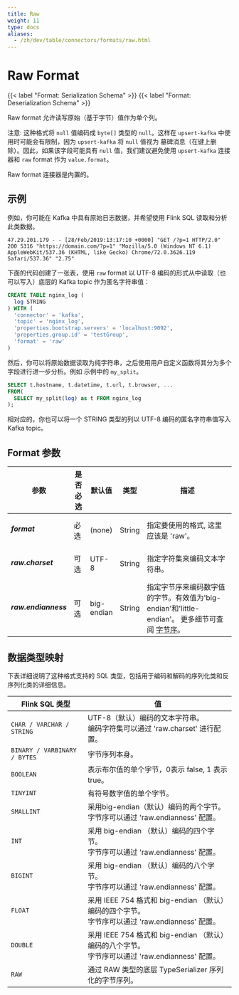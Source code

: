 ```yaml
---
title: Raw
weight: 11
type: docs
aliases:
  - /zh/dev/table/connectors/formats/raw.html
---
```

<!--
Licensed to the Apache Software Foundation (ASF) under one
or more contributor license agreements.  See the NOTICE file
distributed with this work for additional information
regarding copyright ownership.  The ASF licenses this file
to you under the Apache License, Version 2.0 (the
"License"); you may not use this file except in compliance
with the License.  You may obtain a copy of the License at

  http://www.apache.org/licenses/LICENSE-2.0

Unless required by applicable law or agreed to in writing,
software distributed under the License is distributed on an
"AS IS" BASIS, WITHOUT WARRANTIES OR CONDITIONS OF ANY
KIND, either express or implied.  See the License for the
specific language governing permissions and limitations
under the License.
-->

# Raw Format

{{< label "Format: Serialization Schema" >}}
{{< label "Format: Deserialization Schema" >}}

Raw format 允许读写原始（基于字节）值作为单个列。

注意: 这种格式将 `null` 值编码成 `byte[]` 类型的 `null`。这样在 `upsert-kafka` 中使用时可能会有限制，因为 `upsert-kafka` 将 `null` 值视为 墓碑消息（在键上删除）。因此，如果该字段可能具有 `null` 值，我们建议避免使用 `upsert-kafka` 连接器和 `raw` format 作为 `value.format`。

Raw format 连接器是内置的。

示例
----------------

例如，你可能在 Kafka 中具有原始日志数据，并希望使用 Flink SQL 读取和分析此类数据。

```
47.29.201.179 - - [28/Feb/2019:13:17:10 +0000] "GET /?p=1 HTTP/2.0" 200 5316 "https://domain.com/?p=1" "Mozilla/5.0 (Windows NT 6.1) AppleWebKit/537.36 (KHTML, like Gecko) Chrome/72.0.3626.119 Safari/537.36" "2.75"
```

下面的代码创建了一张表，使用 `raw` format 以 UTF-8 编码的形式从中读取（也可以写入）底层的 Kafka topic 作为匿名字符串值：

```sql
CREATE TABLE nginx_log (
  log STRING
) WITH (
  'connector' = 'kafka',
  'topic' = 'nginx_log',
  'properties.bootstrap.servers' = 'localhost:9092',
  'properties.group.id' = 'testGroup',
  'format' = 'raw'
)
```

然后，你可以将原始数据读取为纯字符串，之后使用用户自定义函数将其分为多个字段进行进一步分析。例如 示例中的 `my_split`。

```sql
SELECT t.hostname, t.datetime, t.url, t.browser, ...
FROM(
  SELECT my_split(log) as t FROM nginx_log
);
```

相对应的，你也可以将一个 STRING 类型的列以 UTF-8 编码的匿名字符串值写入 Kafka topic。

Format 参数
----------------

<table class="table table-bordered">
    <thead>
      <tr>
        <th class="text-left" style="width: 25%">参数</th>
        <th class="text-center" style="width: 8%">是否必选</th>
        <th class="text-center" style="width: 7%">默认值</th>
        <th class="text-center" style="width: 10%">类型</th>
        <th class="text-center" style="width: 50%">描述</th>
      </tr>
    </thead>
    <tbody>
    <tr>
      <td><h5>format</h5></td>
      <td>必选</td>
      <td style="word-wrap: break-word;">(none)</td>
      <td>String</td>
      <td>指定要使用的格式, 这里应该是 'raw'。</td>
    </tr>
    <tr>
      <td><h5>raw.charset</h5></td>
      <td>可选</td>
      <td style="word-wrap: break-word;">UTF-8</td>
      <td>String</td>
      <td>指定字符集来编码文本字符串。</td>
    </tr>
    <tr>
      <td><h5>raw.endianness</h5></td>
      <td>可选</td>
      <td style="word-wrap: break-word;">big-endian</td>
      <td>String</td>
      <td>指定字节序来编码数字值的字节。有效值为'big-endian'和'little-endian'。
      更多细节可查阅 <a href="https://zh.wikipedia.org/wiki/字节序">字节序</a>。</td>
    </tr>
    </tbody>
</table>

数据类型映射
----------------

下表详细说明了这种格式支持的 SQL 类型，包括用于编码和解码的序列化类和反序列化类的详细信息。

<table class="table table-bordered">
    <thead>
      <tr>
        <th class="text-left">Flink SQL 类型</th>
        <th class="text-left">值</th>
      </tr>
    </thead>
    <tbody>
    <tr>
      <td><code>CHAR / VARCHAR / STRING</code></td>
      <td>UTF-8（默认）编码的文本字符串。<br>
       编码字符集可以通过 'raw.charset' 进行配置。</td>
    </tr>
    <tr>
      <td><code>BINARY / VARBINARY / BYTES</code></td>
      <td>字节序列本身。</td>
    </tr>
    <tr>
      <td><code>BOOLEAN</code></td>
      <td>表示布尔值的单个字节，0表示 false, 1 表示 true。</td>
    </tr>
    <tr>
      <td><code>TINYINT</code></td>
      <td>有符号数字值的单个字节。</td>
    </tr>
    <tr>
      <td><code>SMALLINT</code></td>
      <td>采用big-endian（默认）编码的两个字节。<br>
       字节序可以通过 'raw.endianness' 配置。</td>
    </tr>
    <tr>
      <td><code>INT</code></td>
      <td>采用 big-endian （默认）编码的四个字节。<br>
       字节序可以通过 'raw.endianness' 配置。</td>
    </tr>
    <tr>
      <td><code>BIGINT</code></td>
      <td>采用 big-endian （默认）编码的八个字节。<br>
       字节序可以通过 'raw.endianness' 配置。</td>
    </tr>
    <tr>
      <td><code>FLOAT</code></td>
      <td>采用 IEEE 754 格式和 big-endian （默认）编码的四个字节。<br>
       字节序可以通过 'raw.endianness' 配置。</td>
    </tr>
    <tr>
      <td><code>DOUBLE</code></td>
      <td>采用 IEEE 754 格式和 big-endian （默认）编码的八个字节。<br>
       字节序可以通过 'raw.endianness' 配置。</td>
    </tr>
    <tr>
      <td><code>RAW</code></td>
      <td>通过 RAW 类型的底层 TypeSerializer 序列化的字节序列。</td>
    </tr>
    </tbody>
</table>

